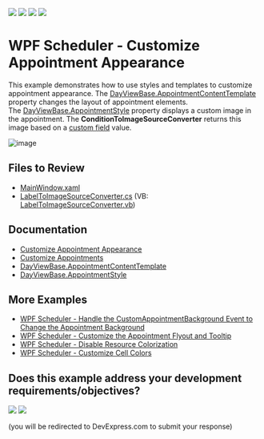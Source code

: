 <!-- default badges list -->
![](https://img.shields.io/endpoint?url=https://codecentral.devexpress.com/api/v1/VersionRange/128655874/24.2.1%2B)
[![](https://img.shields.io/badge/Open_in_DevExpress_Support_Center-FF7200?style=flat-square&logo=DevExpress&logoColor=white)](https://supportcenter.devexpress.com/ticket/details/T545892)
[![](https://img.shields.io/badge/📖_How_to_use_DevExpress_Examples-e9f6fc?style=flat-square)](https://docs.devexpress.com/GeneralInformation/403183)
[![](https://img.shields.io/badge/💬_Leave_Feedback-feecdd?style=flat-square)](#does-this-example-address-your-development-requirementsobjectives)
<!-- default badges end -->

# WPF Scheduler - Customize Appointment Appearance

This example demonstrates how to use styles and templates to customize appointment appearance. The [DayViewBase.AppointmentContentTemplate](https://docs.devexpress.com/WPF/DevExpress.Xpf.Scheduling.DayViewBase.AppointmentContentTemplate) property changes the layout of appointment elements. The [DayViewBase.AppointmentStyle](https://docs.devexpress.com/WPF/DevExpress.Xpf.Scheduling.DayViewBase.AppointmentStyle) property displays a custom image in the appointment. The **ConditionToImageSourceConverter** returns this image based on a [custom field](https://docs.devexpress.com/WPF/119962/controls-and-libraries/scheduler/data-binding/custom-fields) value.

![image](https://github.com/DevExpress-Examples/how-to-customize-the-appointment-appearance-t545892/assets/65009440/74559f62-5dba-4903-8f7d-9596afecbde5)

## Files to Review

* [MainWindow.xaml](./CS/CustomizeAppointmentExample/MainWindow.xaml)
* [LabelToImageSourceConverter.cs](./CS/CustomizeAppointmentExample/Converters/LabelToImageSourceConverter.cs) (VB: [LabelToImageSourceConverter.vb](./VB/CustomizeAppointmentExample/Converters/LabelToImageSourceConverter.vb))

## Documentation

* [Customize Appointment Appearance](https://docs.devexpress.com/WPF/116758/controls-and-libraries/scheduler/examples/how-to-customize-appointment-appearance)
* [Customize Appointments](https://docs.devexpress.com/WPF/119867/controls-and-libraries/scheduler/styles-and-templates/visual-appointment)
* [DayViewBase.AppointmentContentTemplate](https://docs.devexpress.com/WPF/DevExpress.Xpf.Scheduling.DayViewBase.AppointmentContentTemplate)
* [DayViewBase.AppointmentStyle](https://docs.devexpress.com/WPF/DevExpress.Xpf.Scheduling.DayViewBase.AppointmentStyle)

## More Examples

* [WPF Scheduler - Handle the CustomAppointmentBackground Event to Change the Appointment Background](https://github.com/DevExpress-Examples/wpf-scheduler-handle-customappointmentbackground-event-to-change-appointment-background)
* [WPF Scheduler - Customize the Appointment Flyout and Tooltip](https://github.com/DevExpress-Examples/how-to-customize-the-appointment-flyout-t584389)
* [WPF Scheduler - Disable Resource Colorization](https://github.com/DevExpress-Examples/how-to-disable-resource-colorization)
* [WPF Scheduler - Customize Cell Colors](https://github.com/DevExpress-Examples/how-to-set-the-cell-color-using-different-approaches-t604609)
<!-- feedback -->
## Does this example address your development requirements/objectives?

[<img src="https://www.devexpress.com/support/examples/i/yes-button.svg"/>](https://www.devexpress.com/support/examples/survey.xml?utm_source=github&utm_campaign=wpf-scheduler-customize-appointment-appearance&~~~was_helpful=yes) [<img src="https://www.devexpress.com/support/examples/i/no-button.svg"/>](https://www.devexpress.com/support/examples/survey.xml?utm_source=github&utm_campaign=wpf-scheduler-customize-appointment-appearance&~~~was_helpful=no)

(you will be redirected to DevExpress.com to submit your response)
<!-- feedback end -->
